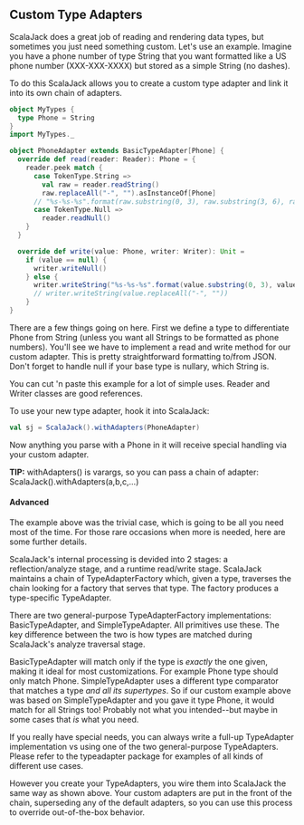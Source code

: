 ## Custom Type Adapters

ScalaJack does  a great job of reading and rendering data types, but sometimes you just need something custom.  Let's use an example.  Imagine you have a phone number of type String that you want formatted like a US phone number (XXX-XXX-XXXX) but stored as a simple String (no dashes).

To do this ScalaJack allows you to create a custom type adapter and link it into its own chain of adapters.

```scala
object MyTypes {
  type Phone = String
}
import MyTypes._

object PhoneAdapter extends BasicTypeAdapter[Phone] {
  override def read(reader: Reader): Phone = {
    reader.peek match {
      case TokenType.String =>
        val raw = reader.readString()
        raw.replaceAll("-", "").asInstanceOf[Phone]
      // "%s-%s-%s".format(raw.substring(0, 3), raw.substring(3, 6), raw.substring(6)).asInstanceOf[Phone]
      case TokenType.Null =>
        reader.readNull()
    }
  }

  override def write(value: Phone, writer: Writer): Unit =
    if (value == null) {
      writer.writeNull()
    } else {
      writer.writeString("%s-%s-%s".format(value.substring(0, 3), value.substring(3, 6), value.substring(6)))
      // writer.writeString(value.replaceAll("-", ""))
    }
}
```

There are a few things going on here.  First we define a type to differentiate Phone from String (unless you want all Strings to be formatted as phone numbers).  You'll see we have to implement a read and write method for our custom adapter.  This is pretty straightforward formatting to/from JSON.  Don't forget to handle null if your base type is nullary, which String is.

You can cut 'n paste this example for a lot of simple uses.  Reader and Writer classes are good references.

To use your new type adapter, hook it into ScalaJack:

```scala
val sj = ScalaJack().withAdapters(PhoneAdapter)
```

Now anything you parse with a Phone in it will receive special handling via your custom adapter.

**TIP:** withAdapters() is varargs, so you can pass a chain of adapter: ScalaJack().withAdapters(a,b,c,...)

#### Advanced
The example above was the trivial case, which is going to be all you need most of the time.  For those rare occasions when more is needed, here are some further details.

ScalaJack's internal processing is devided into 2 stages: a reflection/analyze stage, and a runtime read/write stage.  ScalaJack maintains a chain of TypeAdapterFactory which, given a type, traverses the chain looking for a factory that serves that type.  The factory produces a type-specific TypeAdapter.

There are two general-purpose TypeAdapterFactory implementations: BasicTypeAdapter, and SimpleTypeAdapter.  All primitives use these.  The key difference between the two is how types are matched during ScalaJack's analyze traversal stage.

BasicTypeAdapter will match only if the type is *exactly* the one given, making it ideal for most customizations.  For example Phone type should only match Phone.  SimpleTypeAdapter uses a different type comparator that matches a type *and all its supertypes*.  So if our custom example above was based on SimpleTypeAdapter and you gave it type Phone, it would match for all Strings too!  Probably not what you intended--but maybe in some cases that *is* what you need.

If you really have special needs, you can always write a full-up TypeAdapter implementation vs using one of the two general-purpose TypeAdapters.  Please refer to the typeadapter package for examples of all kinds of different use cases.

However you create your TypeAdapters, you wire them into ScalaJack the same way as shown above.  Your custom adapters are put in the front of the chain, superseding any of the default adapters, so you can use this process to override out-of-the-box behavior.